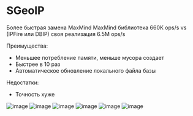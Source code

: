 # SGeoIP

Более быстрая замена MaxMind
MaxMind библиотека 660K ops/s vs (IPFire или DBIP) своя реализация 6.5M ops/s

Преимущества:
- Меньшее потребление памяти, меньше мусора создает
- Быстрее в 10 раз
- Автоматическое обновление локального файла базы

Недостатки:
- Точность хуже

![image](https://user-images.githubusercontent.com/125456822/219025814-28b5b9f8-348c-4fd3-b216-c047e1c60605.png)
![image](https://user-images.githubusercontent.com/125456822/219025827-cbcc38d2-554c-44c8-aca3-013ee72861ae.png)
![image](https://user-images.githubusercontent.com/125456822/219025837-c34d1739-620f-40b6-b676-c611f22591be.png)
![image](https://user-images.githubusercontent.com/125456822/219025848-6c9df5e1-42f2-4af0-aa61-89b7561b0b58.png)
![image](https://user-images.githubusercontent.com/125456822/219025861-0deab02a-0a7a-4300-a945-a02851c50b7c.png)
![image](https://user-images.githubusercontent.com/125456822/219025873-28e3ac65-28fb-4c7f-89bb-86767943d96c.png)
